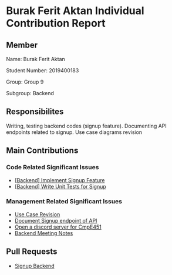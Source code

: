 # Burak Ferit Aktan Individual Contribution Report

## Member
Name: Burak Ferit Aktan

Student Number: 2019400183

Group: Group 9

Subgroup: Backend

## Responsibilites

Writing, testing backend codes (signup feature). Documenting API endpoints related to signup. Use case diagrams revision

## Main Contributions

### Code Related Significant Issues

* [[Backend] Implement Signup Feature](https://github.com/bounswe/bounswe2022group9/issues/251)
* [[Backend] Write Unit Tests for Signup](https://github.com/bounswe/bounswe2022group9/issues/277)

### Management Related Significant Issues
* [Use Case Revision](https://github.com/bounswe/bounswe2022group9/issues/236)
* [Document Signup endpoint of API](https://github.com/bounswe/bounswe2022group9/issues/279)
* [Open a discord server for CmpE451](https://github.com/bounswe/bounswe2022group9/issues/233)
* [Backend Meeting Notes](https://github.com/bounswe/bounswe2022group9/issues/282)

## Pull Requests
 * [Signup Backend](https://github.com/bounswe/bounswe2022group9/pull/259)
